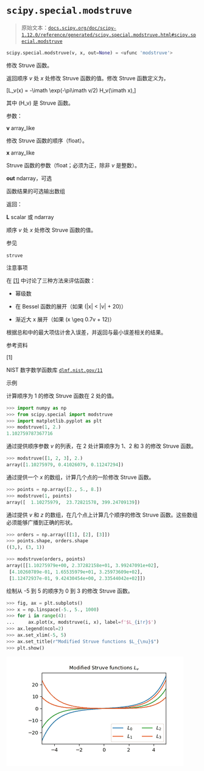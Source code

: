 # `scipy.special.modstruve`

> 原始文本：[`docs.scipy.org/doc/scipy-1.12.0/reference/generated/scipy.special.modstruve.html#scipy.special.modstruve`](https://docs.scipy.org/doc/scipy-1.12.0/reference/generated/scipy.special.modstruve.html#scipy.special.modstruve)

```py
scipy.special.modstruve(v, x, out=None) = <ufunc 'modstruve'>
```

修改 Struve 函数。

返回顺序 *v* 处 *x* 处修改 Struve 函数的值。修改 Struve 函数定义为，

\[L_v(x) = -\imath \exp(-\pi\imath v/2) H_v(\imath x),\]

其中 \(H_v\) 是 Struve 函数。

参数：

**v** array_like

修改 Struve 函数的顺序（float）。

**x** array_like

Struve 函数的参数（float；必须为正，除非 *v* 是整数）。

**out** ndarray，可选

函数结果的可选输出数组

返回：

**L** scalar 或 ndarray

顺序 *v* 处 *x* 处修改 Struve 函数的值。

参见

`struve`

注意事项

在 [[1]](#rb072ef9a26ad-1) 中讨论了三种方法来评估函数：

+   幂级数

+   在 Bessel 函数的展开（如果 \(|x| < |v| + 20\)）

+   渐近大 x 展开（如果 \(x \geq 0.7v + 12\)）

根据总和中的最大项估计舍入误差，并返回与最小误差相关的结果。

参考资料

[1]

NIST 数字数学函数库 [`dlmf.nist.gov/11`](https://dlmf.nist.gov/11)

示例

计算顺序为 1 的修改 Struve 函数在 2 处的值。

```py
>>> import numpy as np
>>> from scipy.special import modstruve
>>> import matplotlib.pyplot as plt
>>> modstruve(1, 2.)
1.102759787367716 
```

通过提供顺序参数 *v* 的列表，在 2 处计算顺序为 1、2 和 3 的修改 Struve 函数。

```py
>>> modstruve([1, 2, 3], 2.)
array([1.10275979, 0.41026079, 0.11247294]) 
```

通过提供一个 *x* 的数组，计算几个点的一阶修改 Struve 函数。

```py
>>> points = np.array([2., 5., 8.])
>>> modstruve(1, points)
array([  1.10275979,  23.72821578, 399.24709139]) 
```

通过提供 *v* 和 *z* 的数组，在几个点上计算几个顺序的修改 Struve 函数。这些数组必须能够广播到正确的形状。

```py
>>> orders = np.array([[1], [2], [3]])
>>> points.shape, orders.shape
((3,), (3, 1)) 
```

```py
>>> modstruve(orders, points)
array([[1.10275979e+00, 2.37282158e+01, 3.99247091e+02],
 [4.10260789e-01, 1.65535979e+01, 3.25973609e+02],
 [1.12472937e-01, 9.42430454e+00, 2.33544042e+02]]) 
```

绘制从 -5 到 5 的顺序为 0 到 3 的修改 Struve 函数。

```py
>>> fig, ax = plt.subplots()
>>> x = np.linspace(-5., 5., 1000)
>>> for i in range(4):
...     ax.plot(x, modstruve(i, x), label=f'$L_{i!r}$')
>>> ax.legend(ncol=2)
>>> ax.set_xlim(-5, 5)
>>> ax.set_title(r"Modified Struve functions $L_{\nu}$")
>>> plt.show() 
```

![../../_images/scipy-special-modstruve-1.png](img/927f9d7b72e2f570098c1bb1057db3d6.png)

